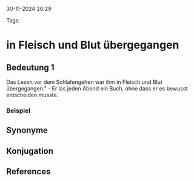 	
30-11-2024 20:29


Tags:

# in Fleisch und Blut übergegangen


## Bedeutung 1

Das Lesen vor dem Schlafengehen war ihm in Fleisch und Blut übergegangen." - Er las jeden Abend ein Buch, ohne dass er es bewusst entscheiden musste.

### Beispiel



## Synonyme


## Konjugation


## References
